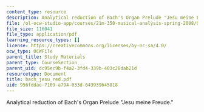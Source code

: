 ```yaml
---
content_type: resource
description: Analytical reduction of Bach's Organ Prelude "Jesu meine Freude."
file: /ol-ocw-studio-app/courses/21m-350-musical-analysis-spring-2008/956fddae7109a794033d643939645818_bach_jesu_red.pdf
file_size: 116041
file_type: application/pdf
learning_resource_types: []
license: https://creativecommons.org/licenses/by-nc-sa/4.0/
ocw_type: OCWFile
parent_title: Study Materials
parent_type: CourseSection
parent_uid: dc95ec9b-f4a2-3fd4-339b-403c28dab21d
resourcetype: Document
title: bach_jesu_red.pdf
uid: 956fddae-7109-a794-033d-643939645818
---
```

Analytical reduction of Bach's Organ Prelude "Jesu meine Freude."